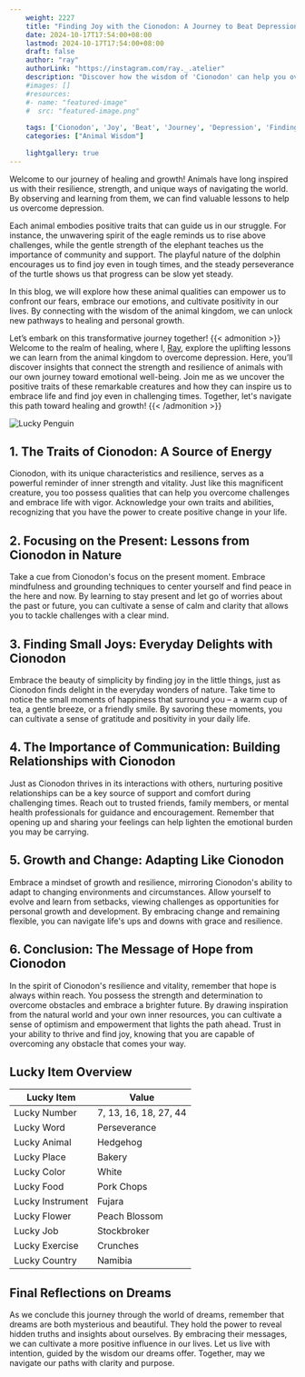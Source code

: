 ```yaml
---
    weight: 2227
    title: "Finding Joy with the Cionodon: A Journey to Beat Depression"  # Assuming 'title' column exists
    date: 2024-10-17T17:54:00+08:00
    lastmod: 2024-10-17T17:54:00+08:00
    draft: false
    author: "ray"
    authorLink: "https://instagram.com/ray._.atelier"
    description: "Discover how the wisdom of 'Cionodon' can help you overcome depression and find joy in your life journey."
    #images: []
    #resources:
    #- name: "featured-image"
    #  src: "featured-image.png"
    
    tags: ['Cionodon', 'Joy', 'Beat', 'Journey', 'Depression', 'Finding']
    categories: ["Animal Wisdom"]
    
    lightgallery: true
---
```

    
Welcome to our journey of healing and growth! Animals have long inspired us with their resilience, strength, and unique ways of navigating the world. By observing and learning from them, we can find valuable lessons to help us overcome depression.

Each animal embodies positive traits that can guide us in our struggle. For instance, the unwavering spirit of the eagle reminds us to rise above challenges, while the gentle strength of the elephant teaches us the importance of community and support. The playful nature of the dolphin encourages us to find joy even in tough times, and the steady perseverance of the turtle shows us that progress can be slow yet steady.

In this blog, we will explore how these animal qualities can empower us to confront our fears, embrace our emotions, and cultivate positivity in our lives. By connecting with the wisdom of the animal kingdom, we can unlock new pathways to healing and personal growth.

Let’s embark on this transformative journey together!
{{< admonition >}}
Welcome to the realm of healing, where I, [Ray](https://instagram.com/ray._.atelier), explore the uplifting lessons we can learn from the animal kingdom to overcome depression. Here, you’ll discover insights that connect the strength and resilience of animals with our own journey toward emotional well-being. Join me as we uncover the positive traits of these remarkable creatures and how they can inspire us to embrace life and find joy even in challenging times. Together, let's navigate this path toward healing and growth!
{{< /admonition >}}

![Lucky Penguin](https://cdn.pixabay.com/photo/2024/09/07/02/34/penguins-9028827_1280.jpg "Lucky Penguin")

## 1. The Traits of Cionodon: A Source of Energy
Cionodon, with its unique characteristics and resilience, serves as a powerful reminder of inner strength and vitality. Just like this magnificent creature, you too possess qualities that can help you overcome challenges and embrace life with vigor. Acknowledge your own traits and abilities, recognizing that you have the power to create positive change in your life.

## 2. Focusing on the Present: Lessons from Cionodon in Nature
Take a cue from Cionodon's focus on the present moment. Embrace mindfulness and grounding techniques to center yourself and find peace in the here and now. By learning to stay present and let go of worries about the past or future, you can cultivate a sense of calm and clarity that allows you to tackle challenges with a clear mind.

## 3. Finding Small Joys: Everyday Delights with Cionodon
Embrace the beauty of simplicity by finding joy in the little things, just as Cionodon finds delight in the everyday wonders of nature. Take time to notice the small moments of happiness that surround you – a warm cup of tea, a gentle breeze, or a friendly smile. By savoring these moments, you can cultivate a sense of gratitude and positivity in your daily life.

## 4. The Importance of Communication: Building Relationships with Cionodon
Just as Cionodon thrives in its interactions with others, nurturing positive relationships can be a key source of support and comfort during challenging times. Reach out to trusted friends, family members, or mental health professionals for guidance and encouragement. Remember that opening up and sharing your feelings can help lighten the emotional burden you may be carrying.

## 5. Growth and Change: Adapting Like Cionodon
Embrace a mindset of growth and resilience, mirroring Cionodon's ability to adapt to changing environments and circumstances. Allow yourself to evolve and learn from setbacks, viewing challenges as opportunities for personal growth and development. By embracing change and remaining flexible, you can navigate life's ups and downs with grace and resilience.

## 6. Conclusion: The Message of Hope from Cionodon
In the spirit of Cionodon's resilience and vitality, remember that hope is always within reach. You possess the strength and determination to overcome obstacles and embrace a brighter future. By drawing inspiration from the natural world and your own inner resources, you can cultivate a sense of optimism and empowerment that lights the path ahead. Trust in your ability to thrive and find joy, knowing that you are capable of overcoming any obstacle that comes your way.


## Lucky Item Overview
| Lucky Item          | Value              |
|---------------|--------------------|
| Lucky Number        | 7, 13, 16, 18, 27, 44  |
| Lucky Word          | Perseverance |
| Lucky Animal        | Hedgehog |
| Lucky Place         | Bakery     |
| Lucky Color         | White     |
| Lucky Food          | Pork Chops      |
| Lucky Instrument    | Fujara |
| Lucky Flower        | Peach Blossom    |
| Lucky Job           | Stockbroker       |
| Lucky Exercise      | Crunches  |
| Lucky Country       | Namibia    |


##  Final Reflections on Dreams

As we conclude this journey through the world of dreams, remember that dreams are both mysterious and beautiful. They hold the power to reveal hidden truths and insights about ourselves. By embracing their messages, we can cultivate a more positive influence in our lives. Let us live with intention, guided by the wisdom our dreams offer. Together, may we navigate our paths with clarity and purpose.
